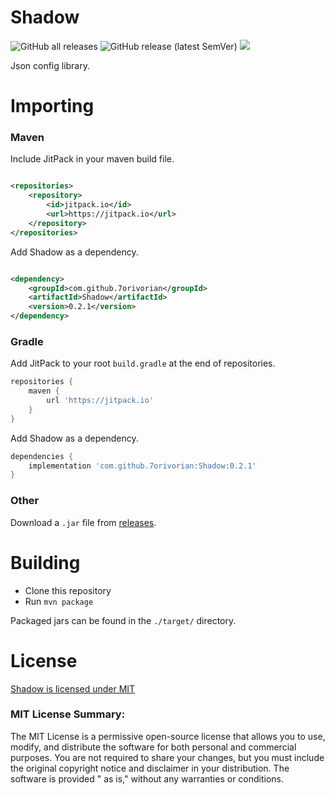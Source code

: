 # Shadow

![GitHub all releases](https://img.shields.io/github/downloads/7orivorian/Shadow/total?style=flat-square)
![GitHub release (latest SemVer)](https://img.shields.io/github/v/release/7orivorian/Shadow?style=flat-square)
[![](https://jitci.com/gh/7orivorian/Shadow/svg)](https://jitci.com/gh/7orivorian/Shadow)

Json config library.

# Importing

### Maven

Include JitPack in your maven build file.

```xml

<repositories>
    <repository>
        <id>jitpack.io</id>
        <url>https://jitpack.io</url>
    </repository>
</repositories>
```

Add Shadow as a dependency.

```xml

<dependency>
    <groupId>com.github.7orivorian</groupId>
    <artifactId>Shadow</artifactId>
    <version>0.2.1</version>
</dependency>
```

### Gradle

Add JitPack to your root `build.gradle` at the end of repositories.

```gradle
repositories {
    maven {
        url 'https://jitpack.io'
    }
}
```

Add Shadow as a dependency.

```gradle
dependencies {
    implementation 'com.github.7orivorian:Shadow:0.2.1'
}
```

### Other

Download a `.jar` file
from [releases](https://github.com/7orivorian/Shadow/releases/tag/0.2.1).

# Building

* Clone this repository
* Run `mvn package`

Packaged jars can be found in the `./target/` directory.

# License

[Shadow is licensed under MIT](./LICENSE)

### MIT License Summary:

The MIT License is a permissive open-source license that allows you to use,
modify, and distribute the software for both
personal and commercial purposes. You are not required to share your changes,
but you must include the original
copyright notice and disclaimer in your distribution. The software is provided "
as is," without any warranties or
conditions.